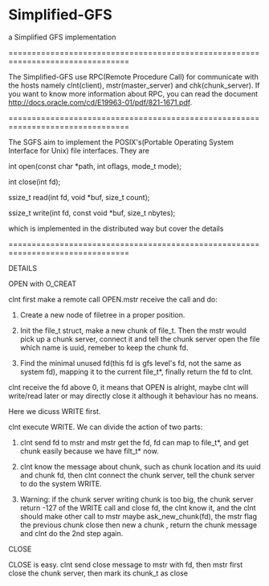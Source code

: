 Simplified-GFS
================================================================================

a Simplified GFS implementation

================================================================================

The Simplified-GFS use RPC(Remote Procedure Call) for communicate with the hosts namely clnt(client), mstr(master_server) and chk(chunk_server). If you want to know more information about RPC, you can read the document http://docs.oracle.com/cd/E19963-01/pdf/821-1671.pdf.

================================================================================

The SGFS aim to implement the POSIX's(Portable Operating System Interface for Unix) file interfaces. They are



int open(const char *path, int oflags, mode_t mode);

int close(int fd);

ssize_t read(int fd, void *buf, size_t count);

ssize_t write(int fd, const void *buf, size_t nbytes);


which is implemented in the distributed way but cover the details

================================================================================

DETAILS

OPEN with O_CREAT

clnt first make a remote call OPEN.mstr receive the call and do:

1. Create a new node of filetree in a proper position. 

2. Init the file_t struct, make a new chunk of file_t. Then the mstr would pick up a chunk server, connect it and tell the chunk server open the file which name is uuid, remeber to keep the chunk fd.

3. Find the minimal unused fd(this fd is gfs level's fd, not the same as system fd), mapping it to the current file_t*, finally return the fd to clnt.

clnt receive the fd above 0, it means that OPEN is alright, maybe clnt will write/read later or may directly close it although it behaviour has no means.

Here we dicuss WRITE first.

clnt execute WRITE. We can divide the action of two parts:

1. clnt send fd to mstr and mstr get the fd, fd can map to file_t*, and get chunk easily because we have filt_t* now.

2. clnt know the message about chunk, such as chunk location and its uuid and chunk fd, then clnt connect the chunk server, tell the chunk server to do the system WRITE.

3. Warning: if the chunk server writing chunk is too big, the chunk server return -127 of the WRITE call and close fd, the clnt know it, and the clnt should make other call to mstr maybe ask_new_chunk(fd), the mstr flag the previous chunk close then new a chunk , return the chunk message and clnt do the 2nd step again.


CLOSE

CLOSE is easy. clnt send close message to mstr with fd, then mstr first close the chunk server,
then mark its chunk_t as close

